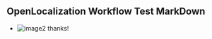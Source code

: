 ## OpenLocalization Workflow Test MarkDown
* ![image2](.\f00d3da1-a7f5-4de7-af24-bf9dad60e9ec.png) thanks!

<!--HONumber=Oct16_HO4-->


